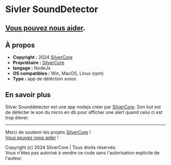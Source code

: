 # Sivler SoundDetector
[Vous pouvez nous aider](https://tipeee.com/silverdium).
---

## À propos
- **Copyright :** 2024 [SilverCore](https://core.silverdium.fr)
- **Propriétaire :** [SilverCore](https://core.silverdium.fr)
- **langage :** NodeJs
- **OS compatibles :** Win, MacOS, Linux (rpm)
- **Type :** app de détéction sonor.

## En savoir plus
Silver Sounddetector est une app nodejs créer par [SilverCore](https://core.silverdium.fr).
Son but est de détécter le son du micro en db pour afficher une alert quand celui ci est trop élever.


---
Merci de soutenir les projets [SilverCore](https://core.silverdium.fr) !<br>
[Vous pouvez nous aider](https://tipeee.com/silverdium) !<br>

Copyright (c) 2024 SilverCore | Tous droits réservés.<br>
Vous n'êtes pas autorisé à vendre ce code sans l'autorisation explicite de l'auteur.
